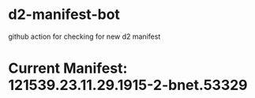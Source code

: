 # d2-manifest-bot
github action for checking for new d2 manifest

# Current Manifest: 121539.23.11.29.1915-2-bnet.53329